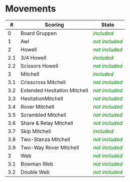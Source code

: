 # Movements

| # | Scoring | State |
| ------ | ------ | ------ |
| 0 | Board Gruppen | <font color='green'>*included*</font> |
| 1 | Awl | <font color='green'>*not included*</font> |
| 2 | Howell | <font color='green'>*not included*</font> |
| 2.1 | 3/4 Howell | <font color='green'>*included*</font> |
| 2.2 | Scissors Howell | <font color='green'>*not included*</font> |
| 3 | Mitchell | <font color='green'>*included*</font> |
| 3.1 | Crisscross Mitchell | <font color='green'>*not included*</font> |
| 3.2 | Extended Hesitation Mitchell | <font color='green'>*not included*</font> |
| 3.3 | HesitationMitchell | <font color='green'>*not included*</font> |
| 3.4 | Rover Mitchell | <font color='green'>*not included*</font> |
| 3.5 | Scrambled Mitchell | <font color='green'>*not included*</font> |
| 3.6 | Share & Relay Mitchell | <font color='green'>*not included*</font> |
| 3.7 | Skip Mitchell | <font color='green'>*included*</font> |
| 3.8 | Two-Stanza Mitchell | <font color='green'>*not included*</font> |
| 3.9 | Two-Way Rover Mitchell | <font color='green'>*not included*</font> |
| 3 | Web | <font color='green'>*not included*</font> |
| 3.1 | Bowman Web | <font color='green'>*not included*</font> |
| 3.2 | Double Web | <font color='green'>*not included*</font> |
